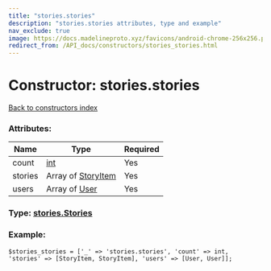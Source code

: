 ```yaml
---
title: "stories.stories"
description: "stories.stories attributes, type and example"
nav_exclude: true
image: https://docs.madelineproto.xyz/favicons/android-chrome-256x256.png
redirect_from: /API_docs/constructors/stories_stories.html
---
```

# Constructor: stories.stories  
[Back to constructors index](/API_docs/constructors/index.html)



### Attributes:

| Name     |    Type       | Required |
|----------|---------------|----------|
|count|[int](/API_docs/types/int.html) | Yes|
|stories|Array of [StoryItem](/API_docs/types/StoryItem.html) | Yes|
|users|Array of [User](/API_docs/types/User.html) | Yes|



### Type: [stories.Stories](/API_docs/types/stories.Stories.html)


### Example:

```
$stories_stories = ['_' => 'stories.stories', 'count' => int, 'stories' => [StoryItem, StoryItem], 'users' => [User, User]];
```  
